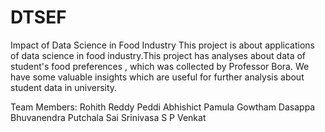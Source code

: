 # DTSEF
Impact of Data Science in Food Industry 
This project is about applications of data science in food industry.This project has analyses about data of student's food preferences , which was collected by Professor Bora. We have some valuable insights which are useful for further analysis about student data in university.

Team Members:
Rohith Reddy Peddi
Abhishict Pamula
Gowtham Dasappa
Bhuvanendra Putchala
Sai Srinivasa S P
Venkat
